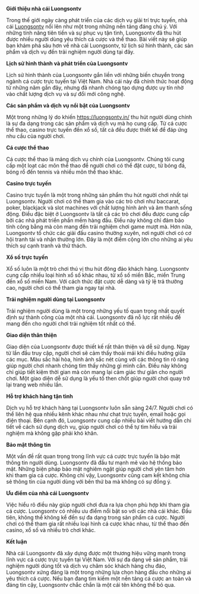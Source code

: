 **Giới thiệu nhà cái Luongsontv**


Trong thế giới ngày càng phát triển của các dịch vụ giải trí trực tuyến, nhà cái [Luongsontv](https://luongsontv.in/) nổi lên như một trong những nền tảng đáng chú ý. Với những tính năng tiên tiến và sự phục vụ tận tình, Luongsontv đã thu hút được nhiều người dùng yêu thích cá cược và thể thao. Bài viết này sẽ giúp bạn khám phá sâu hơn về nhà cái Luongsontv, từ lịch sử hình thành, các sản phẩm và dịch vụ đến trải nghiệm người dùng tại đây.


**Lịch sử hình thành và phát triển của Luongsontv**


Lịch sử hình thành của Luongsontv gắn liền với những biến chuyển trong ngành cá cược trực tuyến tại Việt Nam. Nhà cái này đã chính thức hoạt động từ những năm gần đây, nhưng đã nhanh chóng tạo dựng được uy tín nhờ vào chất lượng dịch vụ và sự đổi mới công nghệ.


**Các sản phẩm và dịch vụ nổi bật của Luongsontv**






Một trong những lý do khiến https://luongsontv.in/  thu hút người dùng chính là sự đa dạng trong các sản phẩm và dịch vụ mà họ cung cấp. Từ cá cược thể thao, casino trực tuyến đến xổ số, tất cả đều được thiết kế để đáp ứng nhu cầu của người chơi.


**Cá cược thể thao**


Cá cược thể thao là mảng dịch vụ chính của Luongsontv. Chúng tôi cung cấp một loạt các môn thể thao để người chơi có thể đặt cược, từ bóng đá, bóng rổ đến tennis và nhiều môn thể thao khác.


**Casino trực tuyến**


Casino trực tuyến là một trong những sản phẩm thu hút người chơi nhất tại Luongsontv. Người chơi có thể tham gia vào các trò chơi như baccarat, poker, blackjack và slot machines với chất lượng hình ảnh và âm thanh sống động.
Điều đặc biệt ở Luongsontv là tất cả các trò chơi đều được cung cấp bởi các nhà phát triển phần mềm hàng đầu. Điều này không chỉ đảm bảo tính công bằng mà còn mang đến trải nghiệm chơi game mượt mà.
Hơn nữa, Luongsontv tổ chức các giải đấu casino thường xuyên, nơi người chơi có cơ hội tranh tài và nhận thưởng lớn. Đây là một điểm cộng lớn cho những ai yêu thích sự cạnh tranh và thử thách.


**Xổ số trực tuyến**


Xổ số luôn là một trò chơi thú vị thu hút đông đảo khách hàng. Luongsontv cung cấp nhiều loại hình xổ số khác nhau, từ xổ số miền Bắc, miền Trung đến xổ số miền Nam. Với cách thức đặt cược dễ dàng và tỷ lệ trả thưởng cao, người chơi có thể tham gia ngay tại nhà.


**Trải nghiệm người dùng tại Luongsontv**






Trải nghiệm người dùng là một trong những yếu tố quan trọng nhất quyết định sự thành công của một nhà cái. Luongsontv đã nỗ lực rất nhiều để mang đến cho người chơi trải nghiệm tốt nhất có thể.


**Giao diện thân thiện**


Giao diện của Luongsontv được thiết kế rất thân thiện và dễ sử dụng. Ngay từ lần đầu truy cập, người chơi sẽ cảm thấy thoải mái khi điều hướng giữa các mục. Màu sắc hài hòa, hình ảnh sắc nét cùng với các thông tin rõ ràng giúp người chơi nhanh chóng tìm thấy những gì mình cần.
Điều này không chỉ giúp tiết kiệm thời gian mà còn mang lại cảm giác thư giãn cho người chơi. Một giao diện dễ sử dụng là yếu tố then chốt giúp người chơi quay trở lại trang web nhiều lần.


**Hỗ trợ khách hàng tận tình**


Dịch vụ hỗ trợ khách hàng tại Luongsontv luôn sẵn sàng 24/7. Người chơi có thể liên hệ qua nhiều kênh khác nhau như chat trực tuyến, email hoặc gọi điện thoại. 
Bên cạnh đó, Luongsontv cung cấp nhiều bài viết hướng dẫn chi tiết về cách sử dụng dịch vụ, giúp người chơi có thể tự tìm hiểu và trải nghiệm mà không gặp phải khó khăn.


**Bảo mật thông tin**


Một vấn đề rất quan trọng trong lĩnh vực cá cược trực tuyến là bảo mật thông tin người dùng. Luongsontv đã đầu tư mạnh mẽ vào hệ thống bảo mật.
Những biện pháp bảo mật nghiêm ngặt giúp người chơi yên tâm hơn khi tham gia cá cược. Không chỉ vậy, Luongsontv cũng cam kết không chia sẻ thông tin của người dùng với bên thứ ba mà không có sự đồng ý.


**Ưu điểm của nhà cái Luongsontv**


Việc hiểu rõ điều này giúp người chơi đưa ra lựa chọn phù hợp khi tham gia cá cược.
Luongsontv có nhiều ưu điểm nổi bật so với các nhà cái khác. Đầu tiên, không thể không kể đến sự đa dạng trong sản phẩm cá cược. Người chơi có thể tham gia rất nhiều loại hình cá cược khác nhau, từ thể thao đến casino, xổ số và nhiều trò chơi khác.


**Kết luận**


Nhà cái Luongsontv đã xây dựng được một thương hiệu vững mạnh trong lĩnh vực cá cược trực tuyến tại Việt Nam. Với sự đa dạng về sản phẩm, trải nghiệm người dùng tốt và dịch vụ chăm sóc khách hàng chu đáo, Luongsontv xứng đáng là một trong những lựa chọn hàng đầu cho những ai yêu thích cá cược. Nếu bạn đang tìm kiếm một nền tảng cá cược an toàn và đáng tin cậy, Luongsontv chắc chắn là một cái tên không thể bỏ qua.







